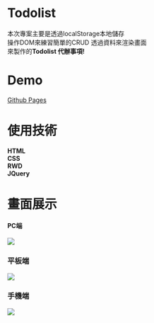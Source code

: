 # Todolist
本次專案主要是透過localStorage本地儲存<br>
操作DOM來練習簡單的CRUD 透過資料來渲染畫面<br>
來製作的**Todolist 代辦事項!**
# Demo
[Github Pages](https://zx12201220.github.io/Todolist/)
# 使用技術
**HTML**<br>
**CSS**<br>
**RWD**<br>
**JQuery**<br>
# 畫面展示
#### PC端
![](https://cdn.discordapp.com/attachments/665713451783553045/872447634911162408/unknown.png)
### 平板端
![](https://cdn.discordapp.com/attachments/665713451783553045/872447783024623636/unknown.png)
### 手機端
![](https://cdn.discordapp.com/attachments/665713451783553045/872447902440624138/unknown.png)


